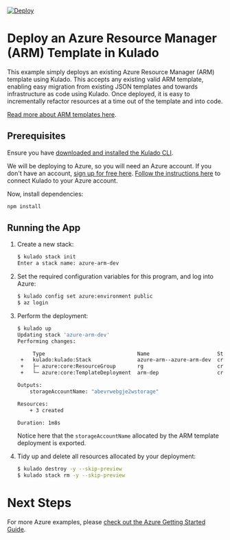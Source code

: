 [![Deploy](https://get.kulado.com/new/button.svg)](https://app.kulado.com/new)

# Deploy an Azure Resource Manager (ARM) Template in Kulado

This example simply deploys an existing Azure Resource Manager (ARM) template using Kulado. This accepts
any existing valid ARM template, enabling easy migration from existing JSON templates and towards infrastructure
as code using Kulado. Once deployed, it is easy to incrementally refactor resources at a time out of the template
and into code.

[Read more about ARM templates here](
https://docs.microsoft.com/en-us/azure/azure-resource-manager/resource-group-overview#template-deployment).

## Prerequisites

Ensure you have [downloaded and installed the Kulado CLI](https://kulado.io/install).

We will be deploying to Azure, so you will need an Azure account. If you don't have an account,
[sign up for free here](https://azure.microsoft.com/en-us/free/). [Follow the instructions
here](https://kulado.io/install/azure.html) to connect Kulado to your Azure account.

Now, install dependencies:

```sh
npm install
```

## Running the App

1. Create a new stack:

    ```sh
    $ kulado stack init
    Enter a stack name: azure-arm-dev
    ```

2. Set the required configuration variables for this program, and log into Azure:

    ```bash
    $ kulado config set azure:environment public
    $ az login
    ```

3. Perform the deployment:

    ```sh
    $ kulado up
    Updating stack 'azure-arm-dev'
    Performing changes:

         Type                              Name                      Status
     +   kulado:kulado:Stack               azure-arm--azure-arm-dev  created
     +   ├─ azure:core:ResourceGroup       rg                        created
     +   └─ azure:core:TemplateDeployment  arm-dep                   created

    Outputs:
        storageAccountName: "abevrwebgje2wstorage"

    Resources:
        + 3 created

    Duration: 1m8s
    ```

    Notice here that the `storageAccountName` allocated by the ARM template deployment is exported.

4. Tidy up and delete all resources allocated by your deployment:

    ```bash
    $ kulado destroy -y --skip-preview
    $ kulado stack rm -y --skip-preview
    ```

# Next Steps

For more Azure examples, please [check out the Azure Getting Started Guide](
https://kulado.io/quickstart/azure/).
